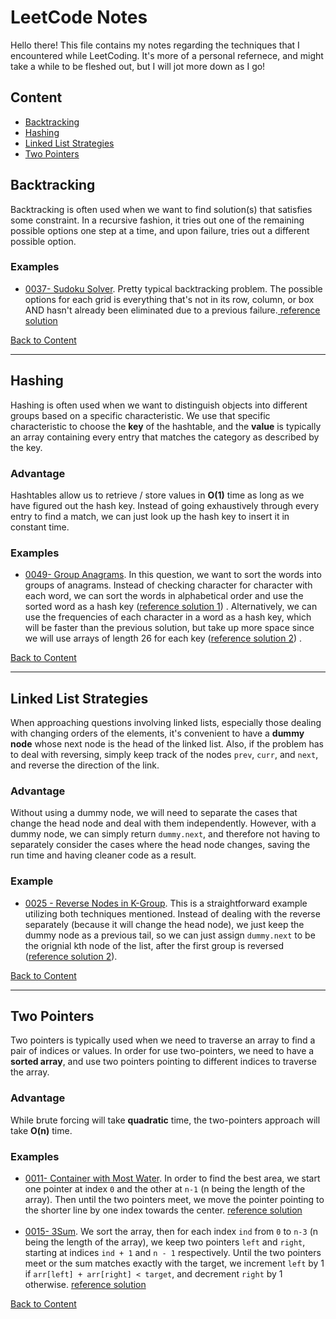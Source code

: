 <h1>LeetCode Notes</h1>
<p>Hello there! This file contains my notes regarding the techniques that I encountered while LeetCoding. It's more of a personal refernece, and might take a while to be fleshed out, but I will jot more down as I go!</p>

<h2 id="content">Content</h2>
<ul>
    <li><a href="#backtracking">Backtracking</a></li>
    <li><a href="#hashing">Hashing</a></li>
    <li><a href="#linked-list-strategies">Linked List Strategies</a></li>
    <li><a href="#two-pointers">Two Pointers</a></li>
</ul>

<!--------------------------------------------- Backtracking ----------------------------------------------------->
<h2 id="backtracking">Backtracking</h2>
<p>Backtracking is often used when we want to find solution(s) that satisfies some constraint. In a recursive fashion, it tries out one of the remaining possible options one step at a time, and upon failure, tries out a different possible option. </p>

<h3>Examples</h3>
<ul>
    <li><a href="https://leetcode.com/problems/sudoku-solver/">0037- Sudoku Solver</a>. Pretty typical backtracking problem. The possible options for each grid is everything that's not in its row, column, or box AND hasn't already been eliminated due to a previous failure.<a href="https://leetcode.com/problems/sudoku-solver/discuss/707726/Java-Backtracking-Simple-Solution"> reference solution</a></li>
</ul>

<a href="#content">Back to Content</a>

<hr/>

<!--------------------------------------------- Hashing ----------------------------------------------------->
<h2 id="hashing">Hashing</h2>
<p>Hashing is often used when we want to distinguish objects into different groups based on a specific characteristic. We use that specific characteristic to choose the <b>key</b> of the hashtable, and the <b>value</b> is typically an array containing every entry that matches the category as described by the key. </p>

<h3>Advantage</h3>
<p>Hashtables allow us to retrieve / store values in <b>O(1)</b> time as long as we have figured out the hash key. Instead of going exhaustively through every entry to find a match, we can just look up the hash key to insert it in constant time.</p>

<h3>Examples</h3>
<ul>
    <li><a href="https://leetcode.com/problems/group-anagrams/">0049- Group Anagrams</a>. In this question, we want to sort the words into groups of anagrams. Instead of checking character for character with each word, we can sort the words in alphabetical order and use the sorted word as a hash key (<a href="https://leetcode.com/problems/group-anagrams/discuss/715869/java-hashmap-easy-solution">reference solution 1</a>) . Alternatively, we can use the frequencies of each character in a word as a hash key, which will be faster than the previous solution, but take up more space since we will use arrays of length 26 for each key (<a href="https://leetcode.com/problems/group-anagrams/discuss/715869/java-hashmap-easy-solution">reference solution 2</a>) .</li> 
</ul>

<a href="#content">Back to Content</a>

<hr/>

<!--------------------------------------------- Linked List ------------------------------------------------------>
<h2 id="linked-list-strategies">Linked List Strategies</h2>
<p>When approaching questions involving linked lists, especially those dealing with changing orders of the elements, it's convenient to have a <b>dummy node</b> whose next node is the head of the linked list. Also, if the problem has to deal with reversing, simply keep track of the nodes <code>prev</code>, <code>curr</code>, and <code>next</code>, and reverse the direction of the link.</p>

<h3>Advantage</h3>
<p>Without using a dummy node, we will need to separate the cases that change the head node and deal with them independently. However, with a dummy node, we can simply return <code>dummy.next</code>, and therefore not having to separately consider the cases where the head node changes, saving the run time and having cleaner code as a result.</p>

<h3>Example</h3>
<ul>
    <li><a href="https://leetcode.com/problems/reverse-nodes-in-k-group/">0025 - Reverse Nodes in K-Group</a>. This is a straightforward example utilizing both techniques mentioned. Instead of dealing with the reverse separately (because it will change the head node), we just keep the dummy node as a previous tail, so we can just assign <code>dummy.next</code> to be the orignial kth node of the list, after the first group is reversed (<a href="https://leetcode.com/problems/reverse-nodes-in-k-group/discuss/183356/Java-O(n)-solution-with-super-detailed-explanation-and-illustration">reference solution 2</a>).</li>
</ul>

<a href="#content">Back to Content</a>

<hr/>

<!--------------------------------------------- Two Pointers ----------------------------------------------------->
<h2 id="two-pointers">Two Pointers</h2>
<p>Two pointers is typically used when we need to traverse an array to find a pair of indices or values. In order for use two-pointers, we need to have a <b>sorted array</b>, and use two pointers pointing to different indices to traverse the array.</p>

<h3>Advantage</h3>
<p>While brute forcing will take <b>quadratic</b> time, the two-pointers approach will take <b>O(n)</b> time.</p>

<h3>Examples</h3>
<ul>
    <li><a href="https://leetcode.com/problems/container-with-most-water/">0011- Container with Most Water</a>. In order to find the best area, we start one pointer at index <code>0</code> and the other at <code>n-1</code> (n being the length of the array). Then until the two pointers meet, we move the pointer pointing to the shorter line by one index towards the center. <a href="https://leetcode.com/problems/container-with-most-water/discuss/713778/Java-Easy-Solution-O(n)">reference solution</a></li>
    <br/>
    <li><a href="https://leetcode.com/problems/3sum/">0015- 3Sum</a>. We sort the array, then for each index <code>ind</code> from <code>0</code> to <code>n-3</code> (n being the length of the array), we keep two pointers <code>left</code> and <code>right</code>, starting at indices <code>ind + 1</code> and <code>n - 1</code> respectively. Until the two pointers meet or the sum matches exactly with the target, we increment <code>left</code> by 1 if <code>arr[left] + arr[right] < target</code>, and decrement <code>right</code> by 1 otherwise. <a href="https://leetcode.com/problems/3sum/discuss/712424/JAVA-O(n2)">reference solution</a></li></li>
</ul>
<a href="#content">Back to Content</a>